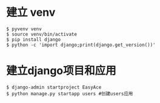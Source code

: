 # 建立 venv
```
$ pyvenv venv
$ source venv/bin/activate
$ pip install django
$ python -c 'import django;print(django.get_version())'
```

# 建立django项目和应用
```
$ django-admin startproject EasyAce
$ python manage.py startapp users #创建users应用
```